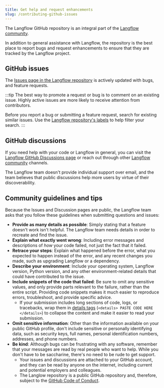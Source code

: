 ```yaml
---
title: Get help and request enhancements
slug: /contributing-github-issues
---
```


The Langflow GitHub repository is an integral part of the [Langflow community](/contributing-community).

In addition to general assistance with Langflow, the repository is the best place to report bugs and request enhancements to ensure that they are tracked by the Langflow project.

## GitHub issues

The [Issues page in the Langflow repository](https://github.com/langflow-ai/langflow/issues) is actively updated with bugs, and feature requests.

:::tip
The best way to promote a request or bug is to comment on an existing issue.
Highly active issues are more likely to receive attention from contributors.

Before you report a bug or submitting a feature request, search for existing similar issues.
Use the [Langflow repository's labels](https://github.com/langflow-ai/langflow/labels) to help filter your search.
:::

## GitHub discussions

If you need help with your code or Langflow in general, you can visit the [Langflow GitHub Discussions page](https://github.com/langflow-ai/langflow/discussions) or reach out through other [Langflow community](/contributing-community) channels.

The Langflow team doesn't provide individual support over email, and the team believes that public discussions help more users by virtue of their discoverability.

## Community guidelines and tips

Because the Issues and Discussion pages are public, the Langflow team asks that you follow these guidelines when submitting questions and issues:

* **Provide as many details as possible**: Simply stating that a feature doesn't work isn't helpful. The Langflow team needs details in order to recreate and find the issue.
* **Explain what exactly went wrong**: Including error messages and descriptions of _how_ your code failed, not just the fact that it failed.
* **Retrace your steps**: Explain what happened before the error, what you expected to happen instead of the error, and any recent changes you made, such as upgrading Langflow or a dependency.
* **Describe your environment**: Include your operating system, Langflow version, Python version, and any other environment-related details that could have contributed to the issue.
* **Include snippets of the code that failed**: Be sure to omit any sensitive values, and only provide parts relevant to the failure, rather than the entire script. Providing code snippets makes it much easier to reproduce errors, troubleshoot, and provide specific advice.
   * If your submission includes long sections of code, logs, or tracebacks, wrap them in [details tags](https://developer.mozilla.org/en/docs/Web/HTML/Element/details) (`<details> PASTE CODE HERE </details>`) to collapse the content and make it easier to read your submission.
* **Omit sensitive information**: Other than the information available on your public GitHub profile, don't include sensitive or personally identifying data, such as security keys, full names, personal identification numbers, addresses, and phone numbers.
* **Be kind**: Although bugs can be frustrating with any software, remember that your messages are read by real people who want to help. While you don't have to be saccharine, there's no need to be rude to get support.
   * Your issues and discussions are attached to your GitHub account, and they can be read by anyone on the internet, including current and potential employers and colleagues.
   * The Langlow repository is a public GitHub repository and, therefore, subject to the [GitHub Code of Conduct](https://docs.github.com/en/site-policy/github-terms/github-community-code-of-conduct).